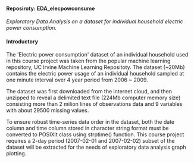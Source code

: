 #### Reposiroty: EDA_elecpowconsume
*Exploratory Data Analysis on a dataset for individual household electric power consumption.*  

#### Introductory

The 'Electric power consumption' dataset of an individual household used in this course project was taken from the popular machine learning repository, UC Irvine Machine Learning Repositoty. The dataset (~20Mb) contains the electric power usage of an individual household sampled at one minute interval over 4 year period from 2006 ~ 2009.  

The dataset was first downloaded from the internet cloud, and then unzipped to  reveal a delimited text file (224Mb computer memory size) consisting more than 2 milion lines of observations data and 9 variables with about 29500 missing values.    

To ensure robust time-series data order in the dataset, both the date column and time column stored in character string format must be converted to POSIXlt class using strptime() function. This course project requires a 2-day period (2007-02-01 and 2007-02-02) subset of the dataset will be extracted for the needs of exploratory data analysis graph plotting.


